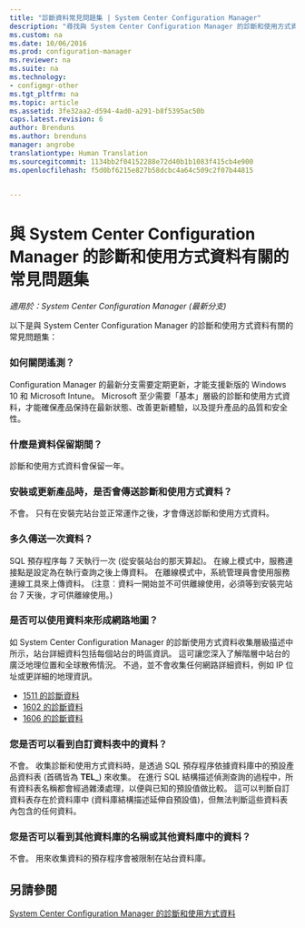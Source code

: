 ```yaml
---
title: "診斷資料常見問題集 | System Center Configuration Manager"
description: "尋找與 System Center Configuration Manager 的診斷和使用方式資料有關的常見問題集。"
ms.custom: na
ms.date: 10/06/2016
ms.prod: configuration-manager
ms.reviewer: na
ms.suite: na
ms.technology:
- configmgr-other
ms.tgt_pltfrm: na
ms.topic: article
ms.assetid: 3fe32aa2-d594-4ad0-a291-b8f5395ac50b
caps.latest.revision: 6
author: Brenduns
ms.author: brenduns
manager: angrobe
translationtype: Human Translation
ms.sourcegitcommit: 1134bb2f04152288e72d40b1b1083f415cb4e900
ms.openlocfilehash: f5d0bf6215e827b58dcbc4a64c509c2f07b44815


---
```

# <a name="frequently-asked-questions-about-diagnostics-and-usage-data-for-system-center-configuration-manager"></a>與 System Center Configuration Manager 的診斷和使用方式資料有關的常見問題集

*適用於：System Center Configuration Manager (最新分支)*

以下是與 System Center Configuration Manager 的診斷和使用方式資料有關的常見問題集：  

###  <a name="a-namebkmkoffa-how-do-i-turn-off-telemetry"></a><a name="bkmk_off"></a> 如何關閉遙測？  
 Configuration Manager 的最新分支需要定期更新，才能支援新版的 Windows 10 和 Microsoft Intune。 Microsoft 至少需要「基本」層級的診斷和使用方式資料，才能確保產品保持在最新狀態、改善更新體驗，以及提升產品的品質和安全性。  

###  <a name="a-namebkmkretentiona-what-is-the-data-retention-period"></a><a name="bkmk_retention"></a> 什麼是資料保留期間？  
 診斷和使用方式資料會保留一年。  

###  <a name="a-namebkmkupdatea-is-diagnostics-and-usage-data-sent-when-installing-or-updating-the-product"></a><a name="bkmk_update"></a> 安裝或更新產品時，是否會傳送診斷和使用方式資料？  
 不會。 只有在安裝完站台並正常運作之後，才會傳送診斷和使用方式資料。  

###  <a name="a-namebkmkfrequencya-how-frequently-is-the-data-sent"></a><a name="bkmk_frequency"></a> 多久傳送一次資料？  
 SQL 預存程序每 7 天執行一次 (從安裝站台的那天算起)。 在線上模式中，服務連接點是設定為在執行查詢之後上傳資料。 在離線模式中，系統管理員會使用服務連線工具來上傳資料。 (注意︰資料一開始並不可供離線使用，必須等到安裝完站台 7 天後，才可供離線使用。)  

###  <a name="a-namebkmknetworka-can-the-data-be-used-to-form-a-network-map"></a><a name="bkmk_network"></a> 是否可以使用資料來形成網路地圖？  
 如 System Center Configuration Manager 的診斷使用方式資料收集層級描述中所示，站台詳細資料包括每個站台的時區資訊。 這可讓您深入了解階層中站台的廣泛地理位置和全球散佈情況。 不過，並不會收集任何網路詳細資料，例如 IP 位址或更詳細的地理資訊。
 - [1511 的診斷資料](/sccm/core/plan-design/diagnostics/levels-of-diagnostic-usage-data-collection-1511)
 - [1602 的診斷資料](/sccm/core/plan-design/diagnostics/levels-of-diagnostic-usage-data-collection-1602)
 - [1606 的診斷資料](/sccm/core/plan-design/diagnostics/levels-of-diagnostic-usage-data-collection-1606)


###  <a name="a-namebkmktablesa-can-you-see-data-in-custom-tables"></a><a name="bkmk_tables"></a> 您是否可以看到自訂資料表中的資料？  
 不會。 收集診斷和使用方式資料時，是透過 SQL 預存程序依據資料庫中的預設產品資料表 (首碼皆為 **TEL_**) 來收集。 在進行 SQL 結構描述偵測查詢的過程中，所有資料表名稱都會經過雜湊處理，以便與已知的預設值做比較。 這可以判斷自訂資料表存在於資料庫中 (資料庫結構描述延伸自預設值)，但無法判斷這些資料表內包含的任何資料。  

###  <a name="a-namebkmkdatabasesa-can-you-see-names-of-other-databases-or-data-in-other-databases"></a><a name="bkmk_databases"></a> 您是否可以看到其他資料庫的名稱或其他資料庫中的資料？  
 不會。 用來收集資料的預存程序會被限制在站台資料庫。  

## <a name="see-also"></a>另請參閱  
 [System Center Configuration Manager 的診斷和使用方式資料](../../core/plan-design/diagnostics/diagnostics-and-usage-data.md)



<!--HONumber=Nov16_HO1-->


